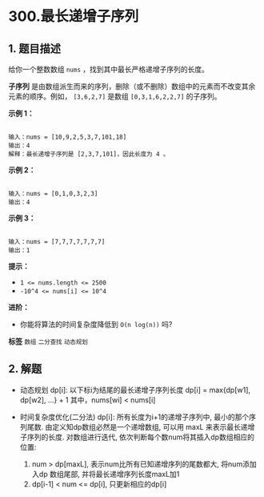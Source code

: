 # 300.最长递增子序列

## 1. 题目描述

给你一个整数数组 `nums` ，找到其中最长严格递增子序列的长度。

 **子序列** 是由数组派生而来的序列，删除（或不删除）数组中的元素而不改变其余元素的顺序。例如， `[3,6,2,7]` 是数组 `[0,3,1,6,2,2,7]` 的子序列。


 **示例 1：**

```

输入：nums = [10,9,2,5,3,7,101,18]
输出：4
解释：最长递增子序列是 [2,3,7,101]，因此长度为 4 。

```
 **示例 2：** 

```

输入：nums = [0,1,0,3,2,3]
输出：4

```
 **示例 3：** 

```

输入：nums = [7,7,7,7,7,7,7]
输出：1

```
 

 **提示：** 
-  `1 <= nums.length <= 2500` 
-  `-10^4 <= nums[i] <= 10^4` 
 

<b>进阶：</b>
- 你能将算法的时间复杂度降低到 `O(n log(n))` 吗?
 
**标签**
`数组` `二分查找` `动态规划` 


## 2. 解题
- 动态规划
dp[i]: 以下标i为结尾的最长递增子序列长度
dp[i] = max{dp[w1], dp[w2], ...} + 1
其中，nums[wi] < nums[i]

- 时间复杂度优化(二分法)
    dp[i]: 所有长度为i+1的递增子序列中, 最小的那个序列尾数.
    由定义知dp数组必然是一个递增数组, 可以用 maxL 来表示最长递增子序列的长度.
    对数组进行迭代, 依次判断每个数num将其插入dp数组相应的位置:
    1. num > dp[maxL], 表示num比所有已知递增序列的尾数都大, 将num添加入dp
        数组尾部, 并将最长递增序列长度maxL加1
    2. dp[i-1] < num <= dp[i], 只更新相应的dp[i]

